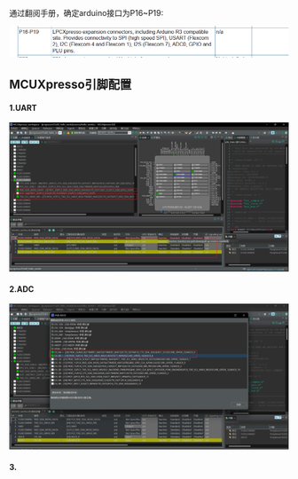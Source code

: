 通过翻阅手册，确定arduino接口为P16~P19:

![image-20230209163935022](RTduino初步驱动对接.assets/image-20230209163935022.png)

## MCUXpresso引脚配置

#### 1.UART

![image-20230209174916016](RTduino初步驱动对接.assets/image-20230209174916016.png)

#### 2.ADC

![image-20230209175400829](RTduino初步驱动对接.assets/image-20230209175400829.png)

#### 3.